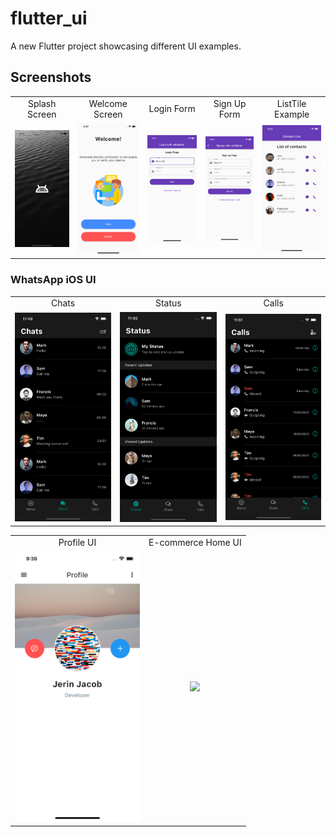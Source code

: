# flutter_ui

A new Flutter project showcasing different UI examples.

## Screenshots

<table>
  <tr>
    <td align="center">Splash Screen</td>
    <td align="center">Welcome Screen</td>
    <td align="center">Login Form</td>
    <td align="center">Sign Up Form</td>
    <td align="center">ListTile Example</td>
  </tr>
  <tr>
    <td align="center"><img src="screenshots/1.png" width=200></td>
    <td align="center"><img src="screenshots/2.png" width=200></td>
    <td align="center"><img src="screenshots/3.png" width=200></td>
    <td align="center"><img src="screenshots/4.png" width=200></td>
    <td align="center"><img src="screenshots/5.png" width=200></td>
  </tr>
</table>

### WhatsApp iOS UI


<table>
  <tr>
    <td align="center">Chats</td>
    <td align="center">Status</td>
    <td align="center">Calls</td>
  </tr>
  <tr>
    <td align="center"><img src="screenshots/whatsapp/chats.png" width=200></td>
    <td align="center"><img src="screenshots/whatsapp/status.png" width=200></td>
    <td align="center"><img src="screenshots/whatsapp/calls.png" width=200></td>

  </tr>
</table>


<table>
  <tr>
    <td align="center">Profile UI</td>
    <td align="center">E-commerce Home UI</td>
  </tr>
  <tr>
    <td align="center"><img src="screenshots/profileuistack.png" width=200></td>
    <td align="center"><img src="screenshots/gifs/ecommui.gif" width=200></td>
  </tr>
</table>

